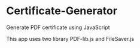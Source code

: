 # Certificate-Generator

Generate PDF certificate using JavaScript

This app uses two library PDF-lib.js and FileSaver.js
